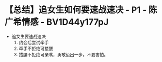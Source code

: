 # 【总结】追女生如何要速战速决 - P1 - 陈广希情感 - BV1D44y177pJ

-   追女生要速战速决
    1.  约会后尝试牵手
    2.  牵手不拒绝可搂腰
    3.  搂腰不拒绝可亲嘴，勇敢迈出一步，不要害怕。